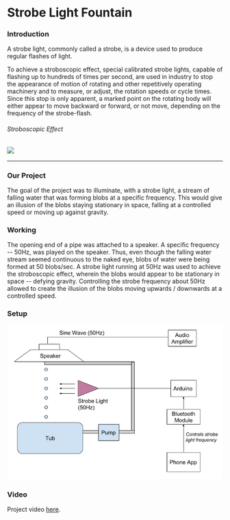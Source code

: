 # Strobe Light Fountain

### Introduction

A strobe light, commonly called a strobe, is a device used to produce regular flashes of light.

To achieve a stroboscopic effect, special calibrated strobe lights, capable of flashing up to hundreds of times per second, are used in industry to stop the appearance of motion of rotating and other repetitively operating machinery and to measure, or adjust, the rotation speeds or cycle times. Since this stop is only apparent, a marked point on the rotating body will either appear to move backward or forward, or not move, depending on the frequency of the strobe-flash.

###### Stroboscopic Effect

 ![](https://upload.wikimedia.org/wikipedia/commons/5/5e/Strobe_2.gif)

------

### Our Project

The goal of the project was to illuminate, with a strobe light, a stream of falling water that was forming blobs at a specific frequency. This would give an illusion of the blobs staying stationary in space, falling at a controlled speed or moving up against gravity.

### Working

The opening end of a pipe was attached to a speaker. A specific frequency -- 50Hz, was played on the speaker. Thus, even though the falling water stream seemed continuous to the naked eye, blobs of water were being formed at 50 blobs/sec. A strobe light running at 50Hz was used to achieve the stroboscopic effect, wherein the blobs would appear to be stationary in space --  defying gravity. Controlling the strobe frequency about 50Hz allowed to create the illusion of the blobs moving upwards / downwards at a controlled speed.

### Setup

![](./readmePics/setup.png)

### Video

Project video [here](https://youtu.be/b8qxHUh3Le0).